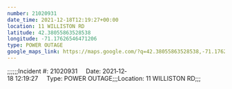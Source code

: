 ```yaml
---
number: 21020931
date_time: 2021-12-18T12:19:27+00:00
location: 11 WILLISTON RD
latitude: 42.38055863528538
longitude: -71.17626546471206
type: POWER OUTAGE
google_maps_link: https://maps.google.com/?q=42.38055863528538,-71.17626546471206
---
```


;;;;;;Incident #: 21020931     Date: 2021‐12‐18 12:19:27     Type: POWER OUTAGE;;;Location: 11 WILLISTON RD;;;
